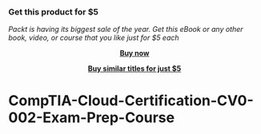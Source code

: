 
### Get this product for $5

<i>Packt is having its biggest sale of the year. Get this eBook or any other book, video, or course that you like just for $5 each</i>


<b><p align='center'>[Buy now](https://packt.link/9781800565487)</p></b>


<b><p align='center'>[Buy similar titles for just $5](https://subscription.packtpub.com/search)</p></b>


# CompTIA-Cloud-Certification-CV0-002-Exam-Prep-Course